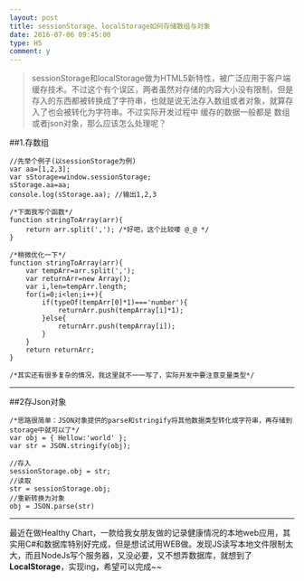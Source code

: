 ```yaml
---
layout: post
title: sessionStorage、localStorage如何存储数组与对象
date: 2016-07-06 09:45:00
type: H5
comment: y
---
```



> sessionStorage和localStorage做为HTML5新特性，被广泛应用于客户端缓存技术。不过这个有个误区，两者虽然对存储的内容大小没有限制，但是存入的东西都被转换成了字符串，也就是说无法存入数组或者对象，就算存入了也会被转化为字符串。不过实际开发过程中 缓存的数据一般都是 数组或者json对象，那么应该怎么处理呢？


##1.存数组

    //先举个例子(以sessionStorage为例)
    var aa=[1,2,3];
    var sStorage=window.sessionStorage;
    sStorage.aa=aa;
    console.log(sStorage.aa); //输出1,2,3

    /*下面我写个函数*/
    function stringToArray(arr){
        return arr.split(','); /*好吧，这个比较喽 @_@ */
    }

    /*稍微优化一下*/
    function stringToArray(arr){
        var tempArr=arr.split(',');
        var returnArr=new Array();
        var i,len=tempArr.length;
        for(i=0;i<len;i++){
            if(typeOf(tempArr[0]*1)==='number'){
                returnArr.push(tempArray[i]*1);
            }else{
                returnArr.push(tempArray[i]);
            }
        }
        return returnArr;
    }

    /*其实还有很多复杂的情况，我这里就不一一写了，实际开发中要注意变量类型*/

---

##2存Json对象

    /*思路很简单：JSON对象提供的parse和stringify将其他数据类型转化成字符串，再存储到storage中就可以了*/
    var obj = { Hellow:'world' }; 
    var str = JSON.stringify(obj); 

    //存入 
    sessionStorage.obj = str; 
    //读取 
    str = sessionStorage.obj; 
    //重新转换为对象 
    obj = JSON.parse(str)

---
最近在做Healthy Chart，一款给我女朋友做的记录健康情况的本地web应用，其实用C#和数据库特别好完成，但是想试试用WEB做。发现JS读写本地文件限制太大，而且NodeJs写个服务器，又没必要，又不想弄数据库，就想到了**LocalStorage**，实现ing，希望可以完成~~